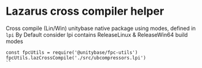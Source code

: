 # Lazarus cross compiler helper

Cross compile (Lin/Win) unitybase native package using modes, defined in `lpi`
By Default consider lpi contains ReleaseLinux & ReleaseWin64 build modes

```
const fpcUtils = require('@unitybase/fpc-utils')
fpcUtils.lazCrossCompile('./src/ubcompressors.lpi')
``